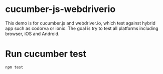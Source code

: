 # cucumber-js-webdriverio

This demo is for cucumber.js and webdriver.io, which test against hybrid app such as codorva or ionic. The goal is try to test all platforms including browser, iOS and Android.

Run cucumber test
=================
```
npm test
```
